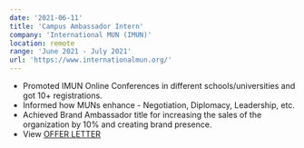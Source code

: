 ```yaml
---
date: '2021-06-11'
title: 'Campus Ambassador Intern'
company: 'International MUN (IMUN)'
location: remote
range: 'June 2021 - July 2021'
url: 'https://www.internationalmun.org/'
---
```


- Promoted IMUN Online Conferences in different schools/universities and got 10+ registrations.
- Informed how MUNs enhance - Negotiation, Diplomacy, Leadership, etc.
- Achieved Brand Ambassador title for increasing the sales of the organization by 10% and creating brand presence.
- View [OFFER LETTER](https://drive.google.com/file/d/1q-rr54_-9znx-m1PvEDTYkbu5yGy0miK/view?usp=sharing)
